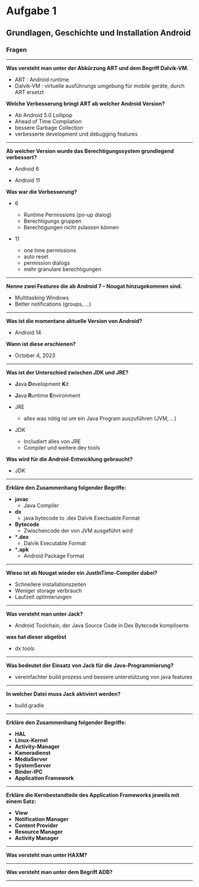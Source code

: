 # Aufgabe 1
## Grundlagen, Geschichte und Installation Android

### Fragen

<hr>

**Was versteht man unter der Abkürzung ART und dem Begriff Dalvik-VM.**

- ART : Android runtime
- Dalvik-VM : virtuelle ausführungs umgebung für mobile geräte, durch ART ersetzt

**Welche Verbesserung bringt ART ab welcher Android Version?**

- Ab Android 5.0 Lollipop
- Ahead of Time Compilation
- bessere Garbage Collection
- verbesserte development und debugging features

<hr>

**Ab welcher Version wurde das Berechtigungssystem grundlegend verbessert?**

- Android 6

- Android 11

**Was war die Verbesserung?**

- 6
    - Runtime Permissions (po-up dialog)
    - Berechtigungs gruppen
    - Berechtigungen nicht zulassen können

- 11
    - one time permissions
    - auto reset
    - permission dialogs
    - mehr granulare berechtigungen

<hr>

**Nenne zwei Features die ab Android 7 – Nougat hinzugekommen sind.**

- Multitasking Windows
- Better notifications (groups, ...)

<hr>

**Was ist die momentane aktuelle Version von Android?**

- Android 14 

**Wann ist diese erschienen?**

- October 4, 2023

<hr>

**Was ist der Unterschied zwischen JDK und JRE?**

- **J**ava **D**evelopment **K**it
- **J**ava **R**untime **E**nvironment

- JRE
    - alles was nötig ist um ein Java Program auszuführen (JVM, ...)

- JDK
    - Includiert alles von JRE
    - Compiler und weitere dev tools

**Was wird für die Android-Entwicklung gebraucht?**

- JDK

<hr>

**Erkläre den Zusammenhang folgender Begriffe:**

- **javac**
    - Java Compiler
- **dx**
    - java bytecode to .dex Dalvik Exectuable Format
- **Bytecode**
    - Zwischencode der von JVM ausgeführt wird
- ***.dex**
    - Dalvik Executable Format
- ***.apk**
    - Android Package Format

<hr>

**Wieso ist ab Nougat wieder ein JustInTime-Compiler dabei?**

- Schnellere installationszeiten
- Weniger storage verbrauch
- Laufzeit optimierungen

<hr>

**Was versteht man unter Jack?**

- Android Toolchain, der Java Source Code in Dex Bytecode kompiloerte

**was hat dieser abgelöst**

- dx tools

<hr>

**Was bedeutet der Einsatz von Jack für die Java-Programmierung?**

- vereinfachter build prozess und bessere unterstützung von java features

<hr>

**In welcher Datei muss Jack aktiviert werden?**

- build.gradle

<hr>

**Erkläre den Zusammenhang folgender Begriffe:**

- **HAL**
- **Linux-Kernel**
- **Activity-Manager**
- **Kameradienst**
- **MediaServer**
- **SystemServer**
- **Binder-IPC**
- **Application Framework**

<hr>

**Erkläre die Kernbestandteile des Application Frameworks jeweils mit einem Satz:**

- **View**
- **Notification Manager**
- **Content Provider**
- **Resource Manager**
- **Activity Manager**

<hr>

**Was versteht man unter HAXM?**

<hr>

**Was versteht man unter dem Begriff ADB?**

<hr>